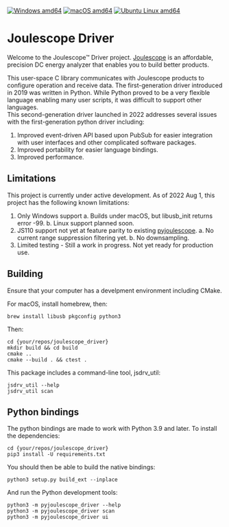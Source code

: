 <!--
# Copyright 2014-2022 Jetperch LLC
#
# Licensed under the Apache License, Version 2.0 (the "License");
# you may not use this file except in compliance with the License.
# You may obtain a copy of the License at
#
#     http://www.apache.org/licenses/LICENSE-2.0
#
# Unless required by applicable law or agreed to in writing, software
# distributed under the License is distributed on an "AS IS" BASIS,
# WITHOUT WARRANTIES OR CONDITIONS OF ANY KIND, either express or implied.
# See the License for the specific language governing permissions and
# limitations under the License.
-->

[![Windows amd64](https://github.com/jetperch/joulescope_driver/actions/workflows/windows_amd64.yml/badge.svg)](https://github.com/jetperch/joulescope_driver/actions/workflows/windows_amd64.yml)
[![macOS amd64](https://github.com/jetperch/joulescope_driver/actions/workflows/macos_amd64.yml/badge.svg)](https://github.com/jetperch/joulescope_driver/actions/workflows/macos_amd64.yml)
[![Ubuntu Linux amd64](https://github.com/jetperch/joulescope_driver/actions/workflows/linux_amd64.yml/badge.svg)](https://github.com/jetperch/joulescope_driver/actions/workflows/linux_amd64.yml)


# Joulescope Driver

Welcome to the Joulescope™ Driver project.
[Joulescope](https://www.joulescope.com) is an affordable, precision DC energy
analyzer that enables you to build better products.

This user-space C library communicates with Joulescope products to configure 
operation and receive data.  The first-generation driver introduced in 2019 was
written in Python.  While Python proved to be a very flexible language enabling
many user scripts, it was difficult to support other languages.  
This second-generation driver launched in 2022 addresses several issues
with the first-generation python driver including:

1. Improved event-driven API based upon PubSub for easier integration with 
   user interfaces and other complicated software packages.
2. Improved portability for easier language bindings.
3. Improved performance.


## Limitations

This project is currently under active development.  As of 2022 Aug 1,
this project has the following known limitations:

1. Only Windows support
   a. Builds under macOS, but libusb_init returns error -99.
   b. Linux support planned soon.
2. JS110 support not yet at feature parity to existing [pyjoulescope](https://github.com/jetperch/pyjoulescope).
   a. No current range suppression filtering yet.
   b. No downsampling. 
4. Limited testing - Still a work in progress.  Not yet ready for production use.


## Building

Ensure that your computer has a develpment environment including CMake.  

For macOS, install homebrew, then:

    brew install libusb pkgconfig python3

Then:

    cd {your/repos/joulescope_driver}
    mkdir build && cd build
    cmake ..
    cmake --build . && ctest .

This package includes a command-line tool, jsdrv_util:

    jsdrv_util --help
    jsdrv_util scan


## Python bindings

The python bindings are made to work with Python 3.9 and later.  To install
the dependencies:

    cd {your/repos/joulescope_driver}
    pip3 install -U requirements.txt

You should then be able to build the native bindings:

    python3 setup.py build_ext --inplace

And run the Python development tools:

    python3 -m pyjoulescope_driver --help
    python3 -m pyjoulescope_driver scan
    python3 -m pyjoulescope_driver ui
